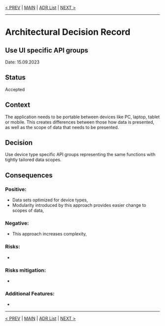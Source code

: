 [< PREV](ADR003.md) | [MAIN](../README.md) | [ADR List](README.md) | [NEXT >](ADR005.md)

---

# Architectural Decision Record
## Use UI specific API groups
Date: 15.09.2023

## Status
Accepted

## Context
The application needs to be portable between devices like PC, laptop, tablet or mobile. This creates differences between those how data is presented, as well as the scope of data that needs to be presented.

## Decision
Use device type specific API groups representing the same functions with tightly tailored data scopes.

## Consequences

### Positive:
- Data sets optimized for device types,
- Modularity introduced by this approach provides easier change to scopes of data,

### Negative:
- This approach increases complexity,

### Risks:
- 

### Risks mitigation:
- 

### Additional Features:
- 

------

[< PREV](ADR003.md) | [MAIN](../README.md) | [ADR List](README.md) | [NEXT >](ADR005.md)

